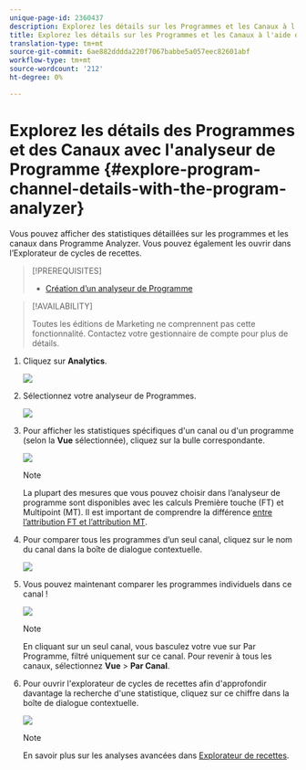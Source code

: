 ```yaml
---
unique-page-id: 2360437
description: Explorez les détails sur les Programmes et les Canaux à l'aide de l'analyseur de Programme - Documentation sur le marketing - Documentation sur les produits
title: Explorez les détails sur les Programmes et les Canaux à l'aide de l'analyseur de Programmes
translation-type: tm+mt
source-git-commit: 6ae882dddda220f7067babbe5a057eec82601abf
workflow-type: tm+mt
source-wordcount: '212'
ht-degree: 0%

---
```



# Explorez les détails des Programmes et des Canaux avec l&#39;analyseur de Programme {#explore-program-channel-details-with-the-program-analyzer}

Vous pouvez afficher des statistiques détaillées sur les programmes et les canaux dans Programme Analyzer. Vous pouvez également les ouvrir dans l’Explorateur de cycles de recettes.

>[!PREREQUISITES]
>
>* [Création d’un analyseur de Programme](create-a-program-analyzer.md)


>[!AVAILABILITY]
>
>
>Toutes les éditions de Marketing ne comprennent pas cette fonctionnalité. Contactez votre gestionnaire de compte pour plus de détails.

1. Cliquez sur **Analytics**.

   ![](assets/image2015-4-28-12-3a54-3a47.png)

1. Sélectionnez votre analyseur de Programmes.

   ![](assets/image2015-4-28-12-3a56-3a46.png)

1. Pour afficher les statistiques spécifiques d&#39;un canal ou d&#39;un programme (selon la **Vue** sélectionnée), cliquez sur la bulle correspondante.

   ![](assets/image2015-4-28-12-3a57-3a14.png)

   >[!NOTE]
   >
   >La plupart des mesures que vous pouvez choisir dans l’analyseur de programme sont disponibles avec les calculs Première touche (FT) et Multipoint (MT). Il est important de comprendre la différence [entre l’attribution FT et l’attribution MT](/help/marketo/product-docs/reporting/revenue-cycle-analytics/revenue-tools/attribution/understanding-attribution.md).

1. Pour comparer tous les programmes d’un seul canal, cliquez sur le nom du canal dans la boîte de dialogue contextuelle.

   ![](assets/image2015-4-28-12-3a59-3a36.png)

1. Vous pouvez maintenant comparer les programmes individuels dans ce canal !

   ![](assets/image2015-4-28-13-3a0-3a14.png)

   >[!NOTE]
   >
   >En cliquant sur un seul canal, vous basculez votre vue sur Par Programme, filtré uniquement sur ce canal. Pour revenir à tous les canaux, sélectionnez **Vue** > **Par Canal**.

1. Pour ouvrir l&#39;explorateur de cycles de recettes afin d&#39;approfondir davantage la recherche d&#39;une statistique, cliquez sur ce chiffre dans la boîte de dialogue contextuelle.

   ![](assets/image2015-4-28-13-3a1-3a35.png)

   >[!NOTE]
   >
   >En savoir plus sur les analyses avancées dans [Explorateur de recettes](https://docs.marketo.com/display/docs/revenue+explorer).
